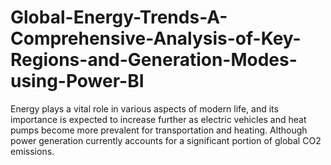# Global-Energy-Trends-A-Comprehensive-Analysis-of-Key-Regions-and-Generation-Modes-using-Power-BI
Energy plays a vital role in various aspects of modern life, and its importance is expected to increase further as electric vehicles and heat pumps become more prevalent for transportation and heating. Although power generation currently accounts for a significant portion of global CO2 emissions.
